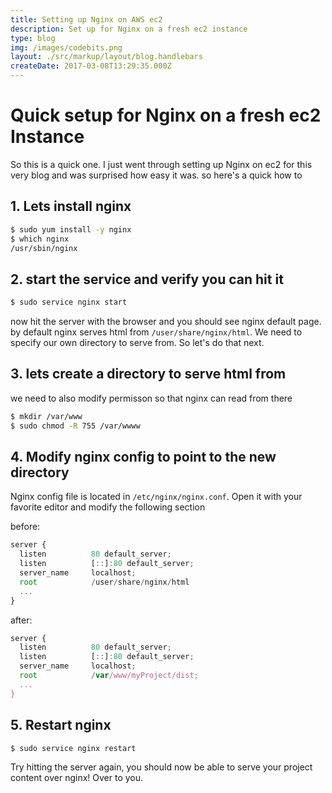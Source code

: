 ```yaml
---
title: Setting up Nginx on AWS ec2
description: Set up for Nginx on a fresh ec2 instance
type: blog
img: /images/codebits.png
layout: ./src/markup/layout/blog.handlebars
createDate: 2017-03-08T13:29:35.000Z
---
```


# Quick setup for Nginx on a fresh ec2 Instance

So this is a quick one. I just went through setting up Nginx on ec2 for this very blog and was surprised how easy it was. so here's a quick how to

## 1. Lets install nginx
```bash
$ sudo yum install -y nginx
$ which nginx
/usr/sbin/nginx
```

## 2. start the service and verify you can hit it
```bash
$ sudo service nginx start
```
now hit the server with the browser and you should see nginx default page. by default nginx serves html from `/user/share/nginx/html`. We need to specify our own directory to serve from. So let's do that next.

## 3. lets create a directory to serve html from
we need to also modify permisson so that nginx can read from there
```bash
$ mkdir /var/www
$ sudo chmod -R 755 /var/wwww
```

## 4. Modify nginx config to point to the new directory
Nginx config file is located in `/etc/nginx/nginx.conf`. Open it with your favorite editor and modify the following section

before: 
```javascript
server {
  listen          80 default_server;
  listen          [::]:80 default_server;
  server_name     localhost;
  root            /user/share/nginx/html  
  ...
}
```
after:
```javascript
server {
  listen          80 default_server;
  listen          [::]:80 default_server;
  server_name     localhost;
  root            /var/www/myProject/dist; 
  ...
}
```

## 5. Restart nginx 
```bash
$ sudo service nginx restart
```

Try hitting the server again, you should now be able to serve your project content over nginx! Over to you.

